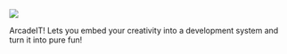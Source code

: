 <img src="https://www.arcadeit.net/images/ArcadeIT_Logo.png" />
<p>ArcadeIT! Lets you embed your creativity into a development system and turn it into pure fun!</p>
